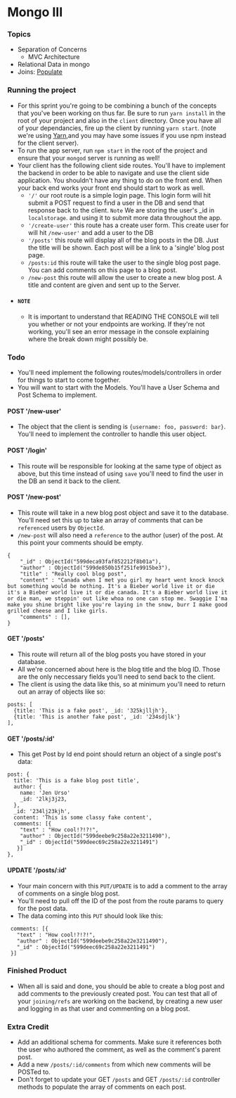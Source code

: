 # Mongo III

### Topics
* Separation of Concerns
  * MVC Architecture
* Relational Data in mongo
* Joins: [Populate](http://mongoosejs.com/docs/populate.html)

### Running the project 
* For this sprint you're going to be combining a bunch of the concepts that you've been working on thus far. Be sure to run `yarn install` in the root of your project and also in the `client` directory. Once you have all of your dependancies, fire up the client by running `yarn start`. (note we're using [Yarn](https://yarnpkg.com/en/),and you may have some issues if you use npm instead for the client server).
* To run the app server, run `npm start` in the root of the project and ensure that your `mongod` server is running as well!
* Your client has the following client side routes. You'll have to implement the backend in order to be able to navigate and use the client side application. You shouldn't have any thing to do on the front end. When your back end works your front end should start to work as well.
  - `'/'` our root route is a simple login page. This login form will hit submit a POST request to find a user in the DB and send that response back to the client. `Note` We are storing the user's _id in `localstorage`. and using it to submit more data throughout the app.
  - `'/create-user'` this route has a create user form. This create user for will hit `/new-user'` and add a user to the DB
  - `'/posts'` this route will display all of the blog posts in the DB. Just the title will be shown. Each post will be a link to a 'single' blog post page.
  - `/posts:id` this route will take the user to the single blog post page. You can add comments on this page to a blog post.
  - `/new-post` this route will allow the user to create a new blog post. A title and content are given and sent up to the Server.
* #### `NOTE` 
  - It is important to understand that READING THE CONSOLE will tell you whether or not your endpoints are working. If they're not working, you'll see an error message in the console explaining where the break down might possibly be. 
  
### Todo
* You'll need implement the following routes/models/controllers in order for things to start to come together.
* You will want to start with the Models. You'll have a User Schema and Post Schema to implement.

#### POST '/new-user'
* The object that the client is sending is `{username: foo, password: bar}`. You'll need to implement the controller to handle this user object.

#### POST '/login'
* This route will be responsible for looking at the same type of object as above, but this time instead of using `save` you'll need to find the user in the DB an send it back to the client.

#### POST '/new-post'
* This route will take in a new blog post object and save it to the database. You'll need set this up to take an array of comments that can be `referenced` users by `ObjectId`.
* `/new-post` will also need a `reference` to the author (user) of the post. At this point your comments should be empty. 

```
{
    "_id" : ObjectId("599deca93faf852212f8b01a"),
    "author" : ObjectId("599de850b15f251fe9915be3"),
    "title" : "Really cool blog post",
    "content" : "Canada when I met you girl my heart went knock knock but something would be nothing. It's a Bieber world live it or die it's a Bieber world live it or die canada. It's a Bieber world live it or die man, we steppin' out like whoa no one can stop me. Swaggie I'ma make you shine bright like you're laying in the snow, burr I make good grilled cheese and I like girls.
    "comments" : [],
}
```

#### GET '/posts'
* This route will return all of the blog posts you have stored in your database.
* All we're concerned about here is the blog title and the blog ID. Those are the only neccessary fields you'll need to send back to the client.
* The client is using the data like this, so at minimum you'll need to return out an array of objects like so:
```
posts: [
  {title: 'This is a fake post', _id: '325kjlljh'},
  {title: 'This is another fake post', _id: '234sdjlk'}
],
```
#### GET '/posts/:id'
* This get Post by Id end point should return an object of a single post's data:
```
post: {
  title: 'This is a fake blog post title', 
  author: {
    name: 'Jen Urso'
    _id: '2lkj3j23,
  },
  _id: '234lj23kjh', 
  content: 'This is some classy fake content', 
  comments: [{
    "text" : "How cool!?!?!",
    "author" : ObjectId("599deebe9c258a22e3211490"),
    "_id" : ObjectId("599deec69c258a22e3211491")
   }]
},
```
#### UPDATE '/posts/:id'
* Your main concern with this `PUT/UPDATE` is to add a comment to the array of comments on a single blog post.
* You'll need to pull off the ID of the post from the route params to query for the post data. 
* The data coming into this `PUT` should look like this: 

```
 comments: [{
   "text" : "How cool!?!?!",
   "author" : ObjectId("599deebe9c258a22e3211490"),
   "_id" : ObjectId("599deec69c258a22e3211491")
 }]
```

### Finished Product
* When all is said and done, you should be able to create a blog post and add comments to the previously created post. You can test that all of your `joining/refs` are working on the backend, by creating a new user and logging in as that user and commenting on a blog post. 

### Extra Credit
* Add an additional schema for comments. Make sure it references both the user who authored the comment, as well as the comment's parent post.
* Add a new `/posts/:id/comments` from which new comments will be POSTed to. 
* Don't forget to update your GET `/posts` and GET `/posts/:id` controller methods to populate the array of comments on each post.

